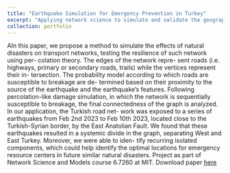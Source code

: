```yaml
---
title: "Earthquake Simulation for Emergency Prevention in Turkey"
excerpt: "Applying network science to simulate and validate the geographical exposure of infrastructure to natural disasters, with an application to the recent earthquakes in Turkey/Syria. Project as part of the Network Science and Models course 6.7260 at MIT. <br/><img width='660' height='415' src='/images/earthquakes.png'>"
collection: portfolio
---
```


AIn this paper, we propose a method to simulate the effects of natural disasters on transport networks, testing the resilience of such network using per- colation theory. The edges of the network repre- sent roads (i.e. highways, primary or secondary roads, trails) while the vertices represent their in- tersection. The probability model according to which roads are susceptible to breakage are de- termined based on their proximity to the source of the earthquake and the earthquake’s features. Following percolation-like damage simulation, in which the network is sequentially susceptible to breakage, the final connectedness of the graph is analyzed. In our application, the Turkish road net- work was exposed to a series of earthquakes from Feb 2nd 2023 to Feb 10th 2023, located close to the Turkish-Syrian border, by the East Anatolian Fault. We found that these earthquakes resulted in a systemic divide in the graph, separating West and East Turkey. Moreover, we were able to iden- tify recurring isolated components, which could help identify the optimal locations for emergency resource centers in future similar natural disasters. Project as part of Network Science and Models course 6.7260 at MIT. Download paper [here](http://elieattias1.github.io/files/Transport_Network_Resilience_Following_a_Natural_Disaster-2.pdf)